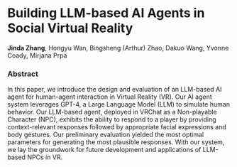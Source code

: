 # Building LLM-based AI Agents in Social Virtual Reality

**Jinda Zhang**, Hongyu Wan, Bingsheng (Arthur) Zhao, Dakuo Wang, Yvonne Coady, Mirjana Prpa

### Abstract
In this paper, we introduce the design and evaluation of an LLM-based AI agent for human-agent interaction in Virtual Reality (VR). Our AI agent system leverages GPT-4, a Large Language Model (LLM) to simulate human behavior. Our LLM-based agent, deployed in VRChat as a Non-playable Character (NPC), exhibits the ability to respond to a player by providing context-relevant responses followed by appropriate facial expressions and body gestures. Our preliminary evaluation yielded the most optimal parameters for generating the most plausible responses. With our system, we lay the groundwork for future development and applications of LLM-based NPCs in VR.
